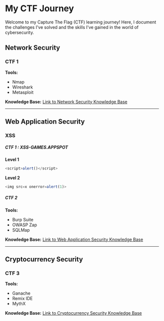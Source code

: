 # My CTF Journey

Welcome to my Capture The Flag (CTF) learning journey! Here, I document the challenges I've solved and the skills I've gained in the world of cybersecurity.


## Network Security

### CTF 1

**Tools:**
- Nmap
- Wireshark
- Metasploit

**Knowledge Base:**
[Link to Network Security Knowledge Base](#)

---

## Web Application Security
### XSS
##### CTF 1 : XSS-GAMES.APPSPOT
**Level 1**
```javascript
<script>alert()</script>
```

**Level 2**
```javascript
<img src=x onerror=alert(1)>
```

##### CTF 2
**Tools:**
- Burp Suite
- OWASP Zap
- SQLMap

**Knowledge Base:**
[Link to Web Application Security Knowledge Base](#)

---

## Cryptocurrency Security

### CTF 3

**Tools:**
- Ganache
- Remix IDE
- MythX

**Knowledge Base:**
[Link to Cryptocurrency Security Knowledge Base](#)

